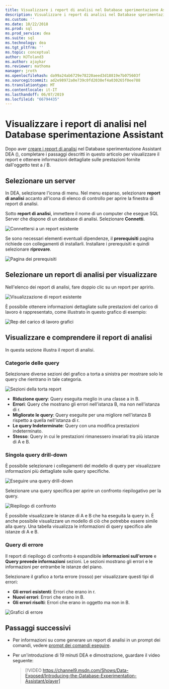 ```yaml
---
title: Visualizzare i report di analisi nel Database sperimentazione Assistant per gli aggiornamenti di SQL Server
description: Visualizzare i report di analisi nel Database sperimentazione Assistant
ms.custom: ''
ms.date: 10/22/2018
ms.prod: sql
ms.prod_service: dea
ms.suite: sql
ms.technology: dea
ms.tgt_pltfrm: ''
ms.topic: conceptual
author: HJToland3
ms.author: ajaykar
ms.reviewer: mathoma
manager: jroth
ms.openlocfilehash: da99a24ab6729e78220aeed3d18819e7b075603f
ms.sourcegitcommit: ad2e98972a0e739c0fd2038ef4a030265f0ee788
ms.translationtype: MT
ms.contentlocale: it-IT
ms.lasthandoff: 06/07/2019
ms.locfileid: "66794435"
---
```

# <a name="view-analysis-reports-in-database-experimentation-assistant"></a>Visualizzare i report di analisi nel Database sperimentazione Assistant

Dopo aver [creare i report di analisi](database-experimentation-assistant-create-report.md) nel Database sperimentazione Assistant DEA (), completare i passaggi descritti in questo articolo per visualizzare il report e ottenere informazioni dettagliate sulle prestazioni fornite dall'oggetto test a / B.

## <a name="select-a-server"></a>Selezionare un server

In DEA, selezionare l'icona di menu. Nel menu espanso, selezionare **report di analisi** accanto all'icona di elenco di controllo per aprire la finestra di report di analisi.

Sotto **report di analisi**, immettere il nome di un computer che esegue SQL Server che dispone di un database di analisi. Selezionare **Connetti**. 

![Connettersi a un report esistente](./media/database-experimentation-assistant-view-report/dea-view-report-connect.png)

Se sono necessari elementi eventuali dipendenze, il **prerequisiti** pagina richiede con collegamenti di installarli. Installare i prerequisiti e quindi selezionare **riprovare**.

![Pagina dei prerequisiti](./media/database-experimentation-assistant-view-report/dea-view-report-prereq.png)

## <a name="select-an-analysis-report-to-view"></a>Selezionare un report di analisi per visualizzare

Nell'elenco dei report di analisi, fare doppio clic su un report per aprirlo.

![Visualizzazione di report esistente](./media/database-experimentation-assistant-view-report/dea-view-report-view-existing.png)

È possibile ottenere informazioni dettagliate sulle prestazioni del carico di lavoro è rappresentato, come illustrato in questo grafico di esempio:

![Rep del carico di lavoro grafici](./media/database-experimentation-assistant-view-report/dea-view-report-workload-compare.png)

## <a name="view-and-understand-the-analysis-report"></a>Visualizzare e comprendere il report di analisi

In questa sezione illustra il report di analisi.

### <a name="query-categories"></a>Categorie delle query

Selezionare diverse sezioni del grafico a torta a sinistra per mostrare solo le query che rientrano in tale categoria.

![Sezioni della torta report](./media/database-experimentation-assistant-view-report/dea-view-report-pie-slices.png)

- **Riduzione query**: Query eseguita meglio in una classe a in B.  
- **Errori**: Query che mostrano gli errori nell'istanza B, ma non nell'istanza di r.  
- **Migliorate le query**: Query eseguite per una migliore nell'istanza B rispetto a quella nell'istanza di r.  
- **Le query Indeterminate**: Query con una modifica prestazioni indeterminato.  
- **Stesso**: Query in cui le prestazioni rimanessero invariati tra più istanze di A e B.

### <a name="individual-query-drill-down"></a>Singola query drill-down

È possibile selezionare i collegamenti del modello di query per visualizzare informazioni più dettagliate sulle query specifiche.

![Eseguire una query drill-down](./media/database-experimentation-assistant-view-report/dea-view-report-drilldown.png)

Selezionare una query specifica per aprire un confronto riepilogativo per la query.

![Riepilogo di confronto](./media/database-experimentation-assistant-view-report/dea-view-report-comparison-summary.png)

È possibile visualizzare le istanze di A e B che ha eseguita la query in. È anche possibile visualizzare un modello di ciò che potrebbe essere simile alla query. Una tabella visualizza le informazioni di query specifico alle istanze di A e B.

### <a name="error-queries"></a>Query di errore

Il report di riepilogo di confronto è espandibile **informazioni sull'errore** e **Query prevede informazioni** sezioni. Le sezioni mostrano gli errori e le informazioni per entrambe le istanze del piano.

Selezionare il grafico a torta errore (rosso) per visualizzare questi tipi di errori:
- **Gli errori esistenti**: Errori che erano in r.
- **Nuovi errori**: Errori che erano in B.
- **Gli errori risolti**: Errori che erano in oggetto ma non in B.

![Grafici di errore](./media/database-experimentation-assistant-view-report/dea-view-report-error-charts.png)

## <a name="next-steps"></a>Passaggi successivi

- Per informazioni su come generare un report di analisi in un prompt dei comandi, vedere [prompt dei comandi eseguire](database-experimentation-assistant-run-command-prompt.md).

- Per un'introduzione di 19 minuti DEA e dimostrazione, guardare il video seguente:

  > [!VIDEO https://channel9.msdn.com/Shows/Data-Exposed/Introducing-the-Database-Experimentation-Assistant/player]
